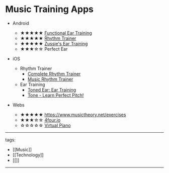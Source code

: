 # Music Training Apps


* Android
  * ★★★★★ [Functional Ear Training](https://play.google.com/store/apps/details?id=com.kaizen9.fet.android)
  * ★★★★★ [Rhythm Trainer](https://play.google.com/store/apps/details?id=ru.demax.rhythmerr)
  * ★★★★★ [Zussie's Ear Training](https://play.google.com/store/apps/details?id=io.github.nabehide.zussie&hl=en&gl=US)
  * ★★★☆☆ Perfect Ear



* iOS
  * Rhythm Trainer
      * [Complete Rhythm Trainer](https://apps.apple.com/us/app/complete-rhythm-trainer/id1550799056)
      * [Music Rhythm Trainer](https://apps.apple.com/tw/app/music-rhythm-trainer/id1319997438)
  * Ear Training
      * [Toned Ear: Ear Training](https://tonedear.com/)
      * [Tone - Learn Perfect Pitch!](https://apps.apple.com/tw/app/tone-learn-perfect-pitch/id1139019670)

* Webs
  * ★★★★★ https://www.musictheory.net/exercises
  * ★★★☆☆ [4four.io](https://4four.io/)
  * ☆☆☆☆☆ [Virtual Piano](https://www.onlinepianist.com/virtual-piano) 




---
tags:
  - [[Music]]
  - [[Technology]]
  - [[]]
---